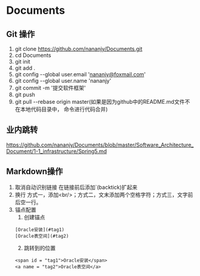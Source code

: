 # Documents

## Git 操作

1. git clone https://github.com/nananjy/Documents.git
2. cd Documents
3. git init
4. git add .
5. git config --global user.email 'nananjy@foxmail.com'
6. git config --global user.name 'nananjy'
7. git commit -m '提交软件框架'
8. git push
9. git pull --rebase origin master(如果是因为github中的README.md文件不在本地代码目录中， 命令进行代码合并)


## 业内跳转

https://github.com/nananjy/Documents/blob/master/Software_Architecture_Document/1-1_infrastructure/Spring5.md

## Markdown操作

1. 取消自动识别链接
在链接前后添加\`(backtick)扩起来
2. 换行 
方式一，添加\<br/>；方式二，文末添加两个空格字符；方式三，文字前后空一行。
3. 锚点配置
   1. 创建锚点
   ```
   [Oracle安装](#tag1)
   [Oracle表空间](#tag2)
   ```
   2. 跳转到的位置
   ```
   <span id = "tag1">Oracle安装</span>
   <a name = "tag2">Oracle表空间</a>
   ```
  
